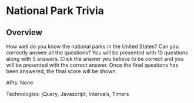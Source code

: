 # National Park Trivia

## Overview
How well do you know the national parks in the United States? Can you correctly answer all the questions? You will be presented with 10 questions along with 5 answers. Click the answer you believe to be correct and you will be presented with the correct answer. Once the final questions has been answered, the final score will be shown.

APIs: None

Technologies: jQuery, Javascript, Intervals, Timers
